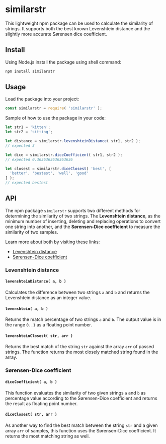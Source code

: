 # similarstr

This lightweight npm package can be used to calculate the similarity of strings. It supports both the best known Levenshtein distance and the slightly more accurate Sørensen dice coefficient.

## Install

Using Node.js install the package using shell command:

```sh
npm install similarstr
```

## Usage

Load the package into your project:

```js
const similarstr = require( 'similarstr' );
```

Sample of how to use the package in your code:

```js
let str1 = 'kitten';
let str2 = 'sitting';

let distance = similarstr.levenshteinDistance( str1, str2 );
// expected 3

let dice = similarstr.diceCoefficient( str1, str2 );
// expected 0.3636363636363636

let closest = similarstr.diceClosest( 'best', [
  'better', 'bestest', 'well', 'good'
] );
// expected bestest
```

## API

The npm package ``similarstr`` supports two different methods for determining the similarity of two strings. The __Levenshtein distance__, as the minimum number of inserting, deleting and replacing operations to convert one string into another, and the __Sørensen-Dice coefficient__ to measure the similarity of two samples.

Learn more about both by visiting these links:

* [Levenshtein distance](https://en.wikipedia.org/wiki/Levenshtein_distance)
* [Sørensen-Dice coefficient](https://en.wikipedia.org/wiki/Sørensen–Dice_coefficient)

### Levenshtein distance

#### ``levenshteinDistance( a, b )``

Calculates the difference between two strings ``a`` and ``b`` and returns the Levenshtein distance as an integer value.

#### ``levenshtein( a, b )``

Returns the match percentage of two strings ``a`` and ``b``. The output value is in the range ``0..1`` as a floating point number.

#### ``levenshteinClosest( str, arr )``

Returns the best match of the string ``str`` against the array ``arr`` of passed strings. The function returns the most closely matched string found in the array.

### Sørensen-Dice coefficient

#### ``diceCoefficient( a, b )``

This function evaluates the similarity of two given strings ``a`` and ``b`` as percentage value according to the Sørensen-Dice coefficient and returns the result as floating point number.

#### ``diceClosest( str, arr )``

As another way to find the best match between the string ``str`` and a given array ``arr`` of samples, this function uses the Sørensen-Dice coefficient. It returns the most matching string as well.
